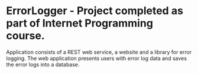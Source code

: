 # ErrorLogger - Project completed as part of Internet Programming course.
Application consists of a REST web service, a website and a library for error logging. 
The web application presents users with error log data and saves the error logs into a database.

